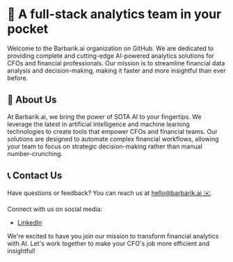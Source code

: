 # 🚀 A full-stack analytics team in your pocket

Welcome to the Barbarik.ai organization on GitHub. We are dedicated to providing complete and cutting-edge AI-powered analytics solutions for CFOs and financial professionals. Our mission is to streamline financial data analysis and decision-making, making it faster and more insightful than ever before.

## 👥 About Us

At Barbarik.ai, we bring the power of SOTA AI to your fingertips. We leverage the latest in artificial intelligence and machine learning technologies to create tools that empower CFOs and financial teams. Our solutions are designed to automate complex financial workflows, allowing your team to focus on strategic decision-making rather than manual number-crunching.

## 📞 Contact Us

Have questions or feedback? You can reach us at [hello@barbarik.ai ✉️](mailto:hello@barbarik.ai).

Connect with us on social media:
- [LinkedIn](https://www.linkedin.com/company/barbarik-ai/)

We're excited to have you join our mission to transform financial analytics with AI. Let's work together to make your CFO's job more efficient and insightful!

<!--

**Here are some ideas to get you started:**

🙋‍♀️ A short introduction - what is your organization all about?
🌈 Contribution guidelines - how can the community get involved?
👩‍💻 Useful resources - where can the community find your docs? Is there anything else the community should know?
🍿 Fun facts - what does your team eat for breakfast?
🧙 Remember, you can do mighty things with the power of [Markdown](https://docs.github.com/github/writing-on-github/getting-started-with-writing-and-formatting-on-github/basic-writing-and-formatting-syntax)
-->
